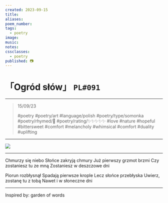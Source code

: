```yaml
---
created: 2023-09-15
title:
aliases:
poem_number:
tags:
  - poetry
image:
music:
notes:
cssclasses:
  - poetry
published: 📷
---
```

# 「Ogród słów」 `PL#091`

---

> 15/09/23
> 
> #poetry 
> #poetry/art 
> #language/polish 
> #poetry/type/somonka 
> #poetry/rhymed/🔴 
> #poetry/rating/✨✨✨✨✨ 
> #love #nature #hopeful #bittersweet #comfort #melancholy #whimsical #comfort #duality #uplifting 

---

![](https://w.wallhaven.cc/full/zx/wallhaven-zxyqpv.jpg)

---

Chmurzy się niebo
Słońce zakryją chmury
Już pierwszy grzmot brzmi
Czy zostaniesz tu ze mną
Zostaniesz w deszczowe dni

Piorun rozbłysnął
Spadają pierwsze krople
Lecz słońce przebłyska
Uwierz, zostanę tu z tobą
Nawet i w słoneczne dni

---

Inspired by: garden of words